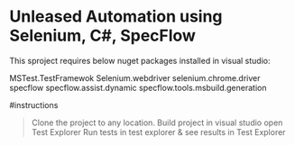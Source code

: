 # Unleased Automation using Selenium, C#, SpecFlow

This sproject requires below nuget packages installed in visual studio:

MSTest.TestFramewok
Selenium.webdriver
selenium.chrome.driver
specflow
specflow.assist.dynamic
specflow.tools.msbuild.generation

#instructions

> Clone the project to any location.
> Build project in visual studio
> open Test Explorer
> Run tests in test explorer & see results in Test Explorer

